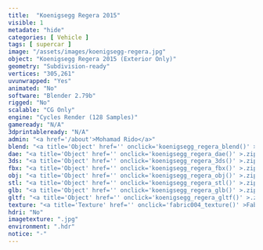 ```yaml
---
title:  "Koenigsegg Regera 2015"
visible: 1
metadate: "hide"
categories: [ Vehicle ]
tags: [ supercar ]
image: "/assets/images/koenigsegg-regera.jpg"
object: "Koenigsegg Regera 2015 (Exterior Only)"
geometry: "Subdivision-ready"
vertices: "305,261"
uvunwrapped: "Yes"
animated: "No"
software: "Blender 2.79b"
rigged: "No"
scalable: "CG Only"
engine: "Cycles Render (128 Samples)"
gameready: "N/A"
3dprintableready: "N/A"
admin: "<a href='/about'>Mohamad Rido</a>"
blend: "<a title='Object' href='' onclick='koenigsegg_regera_blend()' >.zip 16.6 MB</a>"
dae: "<a title='Object' href='' onclick='koenigsegg_regera_dae()' >.zip 6.5 MB</a>"
3ds: "<a title='Object' href='' onclick='koenigsegg_regera_3ds()' >.zip 1.4 MB</a>"
fbx: "<a title='Object' href='' onclick='koenigsegg_regera_fbx()' >.zip 7.4 MB</a>"
obj: "<a title='Object' href='' onclick='koenigsegg_regera_obj()' >.zip 5.9 MB</a>"
stl: "<a title='Object' href='' onclick='koenigsegg_regera_stl()' >.zip 8.1 MB</a>"
glb: "<a title='Object' href='' onclick='koenigsegg_regera_glb()' >.zip 18.7 MB</a>"
gltf: "<a title='Object' href='' onclick='koenigsegg_regera_gltf()' >.zip 19.8 MB</a>"
texture: "<a title='Texture' href='' onclick='fabric004_texture()' >Fabric004</a>"
hdri: "No"
imagetexture: ".jpg"
environment: ".hdr"
notice: "-"
---
```

